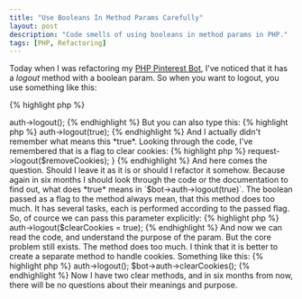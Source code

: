 ```yaml
---
title: "Use Booleans In Method Params Carefully"
layout: post
description: "Code smells of using booleans in method params in PHP."
tags: [PHP, Refactoring]
---
```


Today when I was refactoring my [PHP Pinterest Bot](https://github.com/seregazhuk/php-pinterest-bot), I've noticed that it has a *logout* method with a boolean param. So when you want to logout, you use something like this:

{% highlight php %}
<?php

$bot->auth->logout();
{% endhighlight %}

But you can also type this:

{% highlight php %}
<?php

$bot->auth->logout(true);
{% endhighlight %}

And I actually didn't remember what means this *true*. Looking through the code, I've remembered that is a flag to clear cookies:

{% highlight php %}
<?php

/**
 * If $removeCookies is set, cookie file will be removed
 * from the file system.
 *
 * @param bool $removeCookies
 */
public function logout($removeCookies = false)
{
    $this->request->logout($removeCookies);
}
{% endhighlight %}

And here comes the question. Should I leave it as it is or should I refactor it somehow. Because again in six months I should look through the code or the documentation to find out, what does *true* means in `$bot->auth->logout(true)`. The boolean passed as a flag to the method always mean, that this method does too much. It has several tasks, each is performed according to the passed flag.
So, of cource we can pass this parameter explicitly:

{% highlight php %}
<?php

$bot->auth->logout($clearCookies = true);
{% endhighlight %}

And now we can read the code, and understand the purpose of the param. But the core problem still exists. The method does too much. I think that it is better to create a separate method to handle cookies. Something like this:

{% highlight php %}
<?php

$bot->auth->logout();
$bot->auth->clearCookies();
{% endhighlight %}

Now I have two clear methods, and in six months from now, there will be no questions about their meanings and purpose.